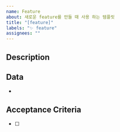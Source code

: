 ```yaml
---
name: Feature
about: 새로운 feature를 만들 때 사용 하는 템플릿
title: "[feature]"
labels: "✨ feature"
assignees: ""
---
```


## Description

## Data

-

## Acceptance Criteria

-   [ ]
